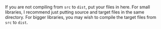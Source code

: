 

If you are not compiling from `src` to `dist`, put your files in here.
For small libraries, I recommend just putting source and target files in the same directory.
For bigger libraries, you may wish to compile the target files from `src` to `dist`.